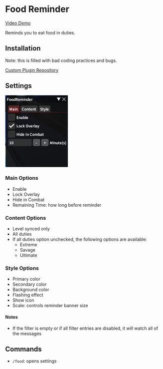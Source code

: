 # Food Reminder

[Video Demo]()

Reminds you to eat food in duties.

## Installation

Note: this is filled with bad coding practices and bugs.

[Custom Plugin Repository](https://gist.githubusercontent.com/sofia819/fb17fff59d39923fde123538dbf8b92b/raw/map-link.json)

## Settings

![main settings](main-settings.png)

### Main Options
- Enable 
- Lock Overlay
- Hide in Combat
- Remaining Time: how long before reminder

### Content Options
- Level synced only
- All duties
- If all duties option unchecked, the following options are available:
    - Extreme
    - Savage
    - Ultimate

### Style Options
- Primary color
- Secondary color
- Background color
- Flashing effect
- Show icon
- Scale: controls reminder banner size

#### Notes

-   If the filter is empty or if all filter entries are disabled, it will watch all of the messages

## Commands

-   `/food`: opens settings
